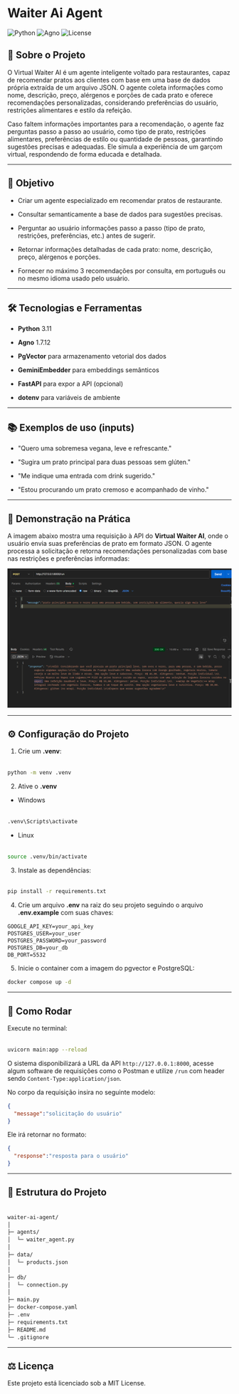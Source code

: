 # Waiter Ai Agent
![Python](https://img.shields.io/badge/python-3.13-blue)
![Agno](https://img.shields.io/badge/agno-1.7.11-green)
![License](https://img.shields.io/badge/license-MIT-lightgrey)

## 🔹 Sobre o Projeto

O Virtual Waiter AI é um agente inteligente voltado para restaurantes, capaz de recomendar pratos aos clientes com base em uma base de dados própria extraída de um arquivo JSON.
O agente coleta informações como nome, descrição, preço, alérgenos e porções de cada prato e oferece recomendações personalizadas, considerando preferências do usuário, restrições alimentares e estilo da refeição.

Caso faltem informações importantes para a recomendação, o agente faz perguntas passo a passo ao usuário, como tipo de prato, restrições alimentares, preferências de estilo ou quantidade de pessoas, garantindo sugestões precisas e adequadas.
Ele simula a experiência de um garçom virtual, respondendo de forma educada e detalhada.

---

## 🎯 Objetivo

- Criar um agente especializado em recomendar pratos de restaurante.

- Consultar semanticamente a base de dados para sugestões precisas.

- Perguntar ao usuário informações passo a passo (tipo de prato, restrições, preferências, etc.) antes de sugerir.

- Retornar informações detalhadas de cada prato: nome, descrição, preço, alérgenos e porções.

- Fornecer no máximo 3 recomendações por consulta, em português ou no mesmo idioma usado pelo usuário.

---

## 🛠 Tecnologias e Ferramentas

- **Python** 3.11

- **Agno** 1.7.12

- **PgVector** para armazenamento vetorial dos dados

- **GeminiEmbedder** para embeddings semânticos

- **FastAPI** para expor a API (opcional)

- **dotenv** para variáveis de ambiente

---

## 📚 Exemplos de uso (inputs)

- "Quero uma sobremesa vegana, leve e refrescante."

- "Sugira um prato principal para duas pessoas sem glúten."

- "Me indique uma entrada com drink sugerido."

- "Estou procurando um prato cremoso e acompanhado de vinho."

---

## 📸 Demonstração na Prática

A imagem abaixo mostra uma requisição à API do **Virtual Waiter AI**, onde o usuário envia suas preferências de prato em formato JSON. O agente processa a solicitação e retorna recomendações personalizadas com base nas restrições e preferências informadas:

![Requisição_API](docs-img/RequisiçãoAPI.png)

---

## ⚙️ Configuração do Projeto

1. Crie um **.venv**:
```bash

python -m venv .venv
```

2. Ative o **.venv**
- Windows
```bash

.venv\Scripts\activate
```
- Linux
```bash

source .venv/bin/activate
```

3. Instale as dependências:
```bash

pip install -r requirements.txt
```

4. Crie um arquivo **.env** na raiz do seu projeto seguindo o arquivo **.env.example** com suas chaves:
```
GOOGLE_API_KEY=your_api_key
POSTGRES_USER=your_user
POSTGRES_PASSWORD=your_password
POSTGRES_DB=your_db
DB_PORT=5532
```

5. Inicie o container com a imagem do pgvector e PostgreSQL:
```bash
docker compose up -d
```

---

## 🚀 Como Rodar
Execute no terminal:
```bash

uvicorn main:app --reload
```

O sistema disponibilizará a URL da API `http://127.0.0.1:8000`, acesse algum software de requisições como o Postman e utilize `/run` com header sendo `Content-Type:application/json`.

No corpo da requisição insira no seguinte modelo:
```json
{
  "message":"solicitação do usuário"
}
```

Ele irá retornar no formato: 
```json
{
  "response":"resposta para o usuário"
}
```
---

## 📝 Estrutura do Projeto

```bash

waiter-ai-agent/
│
├─ agents/
│  └─ waiter_agent.py
│
├─ data/
│  └─ products.json
│
├─ db/
│  └─ connection.py
│
├─ main.py
├─ docker-compose.yaml
├─ .env
├─ requirements.txt
├─ README.md
└─ .gitignore

```

---

## ⚖️ Licença

Este projeto está licenciado sob a MIT License.
